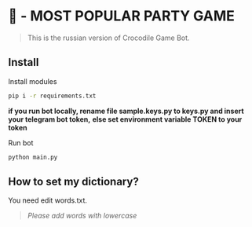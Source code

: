 # 🐊 - MOST POPULAR PARTY GAME #
> This is the russian version of Crocodile Game Bot. 
## Install
Install modules
~~~ bash
pip i -r requirements.txt
~~~
**if you run bot locally, rename file sample.keys.py to keys.py and insert your telegram bot token,**
**else set environment variable TOKEN to your token**

Run bot
~~~ bash
python main.py
~~~
## How to set my dictionary?
You need edit words.txt.
> *Please add words with lowercase*
